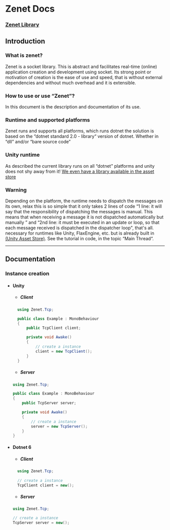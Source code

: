 # Zenet Docs
### [Zenet Library](https://github.com/zeloot/Zenet/)

## Introduction

### What is zenet?
Zenet is a socket library. This is abstract and facilitates real-time (online) application creation and development using socket.
Its strong point or motivation of creation is the ease of use and speed, that is without external dependencies and without much overhead and it is extensible.

### How to use or use “Zenet”?
In this document is the description and documentation of its use.

### Runtime and supported platforms
Zenet runs and supports all platforms, which runs dotnet the solution is based on the “dotnet standard 2.0 - library“ version of dotnet. Whether in “dll” and/or “bare source code”

### Unity runtime
As described the current library runs on all “dotnet” platforms and unity does not shy away from it! [We even have a library available in the asset store](https://example.com)

### Warning
Depending on the platform, the runtime needs to dispatch the messages on its own, relax this is so simple that it only takes 2 lines of code “1 line: it will say that the responsibility of dispatching the messages is manual. This means that when receiving a message it is not dispatched automatically but manually ” and “2nd line: it must be executed in an update or loop, so that each message received is dispatched in the dispatcher loop", that's all. necessary for runtimes like Unity, FlaxEngine, etc. but is already built in [(Unity Asset Store)](https://example.com).
See the tutorial in code, in the topic “Main Thread“.

<hr>

## Documentation

### Instance creation
- #### Unity
  - ##### Client
  ```csharp    
    using Zenet.Tcp;

    public class Example : MonoBehaviour
    {
        public TcpClient client;

        private void Awake()
        {
            // create a instance
            client = new TcpClient();
        }
    }
    ```
    - ##### Server
    ```csharp    
    using Zenet.Tcp;

    public class Example : MonoBehaviour
    {
        public TcpServer server;

        private void Awake()
        {
            // create a instance
            server = new TcpServer();
        }
    }
    ```
- #### Dotnet 6
  - ##### Client
  ```csharp    
    using Zenet.Tcp;
    
    // create a instance
    TcpClient client = new();
    ```
    - ##### Server
    ```csharp    
    using Zenet.Tcp;
    
    // create a instance
    TcpServer server = new();
    ``` 


